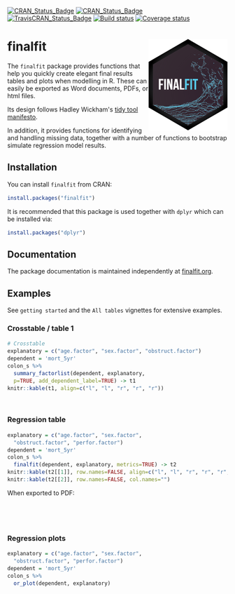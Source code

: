[![CRAN_Status_Badge](https://www.r-pkg.org/badges/version/finalfit)](https://cran.r-project.org/package=finalfit)
[![CRAN_Status_Badge](https://cranlogs.r-pkg.org/badges/finalfit)](https://cran.r-project.org/package=finalfit)
[![TravisCRAN_Status_Badge](https://travis-ci.com/ewenharrison/finalfit.svg?branch=master)](https://travis-ci.com/ewenharrison/finalfit)
[![Build status](https://ci.appveyor.com/api/projects/status/3wpgw2rs6vn1lsrn?svg=true)](https://ci.appveyor.com/project/ewenharrison/finalfit)
[![Coverage status](https://codecov.io/gh/ewenharrison/finalfit/branch/master/graph/badge.svg)](https://codecov.io/github/ewenharrison/finalfit?branch=master)

finalfit <img src="man/figures/finalfit_hex.png" align="right" />
==============================


The `finalfit` package provides functions that help you quickly create elegant final results tables and plots when modelling in R. These can easily be exported as Word documents, PDFs, or html files. 

Its design follows Hadley Wickham's [tidy tool manifesto](http://tidyverse.tidyverse.org/articles/manifesto.html).

In addition, it provides functions for identifying and handling missing data, together with a number of functions to bootstrap simulate regression model results. 

## Installation

You can install `finalfit` from CRAN:

``` r
install.packages("finalfit")
```

It is recommended that this package is used together with `dplyr` which can be installed via:

``` r
install.packages("dplyr")
```

## Documentation

The package documentation is maintained independently at [finalfit.org](http://finalfit.org/). 

## Examples

See `getting started` and the `All tables` vignettes for extensive examples.  

### Crosstable / table 1

``` r
# Crosstable 
explanatory = c("age.factor", "sex.factor", "obstruct.factor")
dependent = 'mort_5yr'
colon_s %>%
  summary_factorlist(dependent, explanatory, 
  p=TRUE, add_dependent_label=TRUE) -> t1
knitr::kable(t1, align=c("l", "l", "r", "r", "r"))
```

<a href="https://www.datasurg.net/wp-content/uploads/2018/05/table2.jpg"><img src="https://www.datasurg.net/wp-content/uploads/2018/05/table2.jpg" alt="" width="600" class="aligncenter" /></a>

### Regression table

``` r
explanatory = c("age.factor", "sex.factor", 
  "obstruct.factor", "perfor.factor")
dependent = 'mort_5yr'
colon_s %>%
  finalfit(dependent, explanatory, metrics=TRUE) -> t2
knitr::kable(t2[[1]], row.names=FALSE, align=c("l", "l", "r", "r", "r", "r"))
knitr::kable(t2[[2]], row.names=FALSE, col.names="")
```

When exported to PDF:

<a href="https://www.datasurg.net/wp-content/uploads/2018/05/table7a.jpg"><img src="https://www.datasurg.net/wp-content/uploads/2018/05/table7a.jpg" alt="" width="700" /></a>

<a href="https://www.datasurg.net/wp-content/uploads/2018/05/table7b.jpg"><img src="https://www.datasurg.net/wp-content/uploads/2018/05/table7b.jpg" alt="" width="700"/></a>

### Regression plots

``` r
explanatory = c("age.factor", "sex.factor", 
  "obstruct.factor", "perfor.factor")
dependent = 'mort_5yr'
colon_s %>%
  or_plot(dependent, explanatory)
```

<a href="https://www.datasurg.net/wp-content/uploads/2018/05/plot1.jpg"><img src="https://www.datasurg.net/wp-content/uploads/2018/05/plot1.jpg" alt="" width="600" class="aligncenter" /></a>
